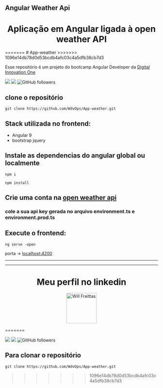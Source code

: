 
## Angular Weather Api

<h1 align="center">Aplicação em Angular ligada à open weather API </h1>
=======
# App-weather
>>>>>>> 1096e14db78d0d53bcdb4afc03c4a5dfb38cb7d3

Esse repositório é um projeto do bootcamp Angular Developer da
[Digital Innovation One](https://digitalinnovation.one/sign-up?ref=QFX2ZVP4RU)


![](https://img.shields.io/github/stars/WdvOps/App-weather) ![](https://img.shields.io/github/forks/WdvOps/App-weather) ![GitHub followers](https://img.shields.io/github/followers/WdvOps?style=social)

## clone o repositório 

`git clone https://github.com/WdvOps/App-weather.git`

## Stack utilizada no frontend:

 * Angular 9
 * bootstrap jquery

## Instale as dependencias do angular global ou localmente 

`npm i`

`npm install`

## Crie uma conta na [open weather api](https://openweathermap.org/api)

### cole a sua api key gerada no arquivo environment.ts e environment.prod.ts

## Execute o frontend:

 `ng serve -open`

porta -> [localhost:4200](http://localhost:4200/)

---



---

<h1 align="center">Meu perfil no linkedin</h1>
<p align="center">
  <a href="https://www.linkedin.com/in/will-freittas/">
  <img src="https://blogs.ohsu.edu/occupational-health-sciences/files/2020/06/linkedinlogo-831x424.jpg" title="Will Freittas" width="100" height="100"></a></p>
=======

![](https://img.shields.io/github/stars/WdvOps/App-weather) ![](https://img.shields.io/github/forks/WdvOps/App-weather) ![GitHub followers](https://img.shields.io/github/followers/WdvOps?style=social)

## Para clonar o repositório 

`git clone https://github.com/WdvOps/App-weather.git`
>>>>>>> 1096e14db78d0d53bcdb4afc03c4a5dfb38cb7d3
